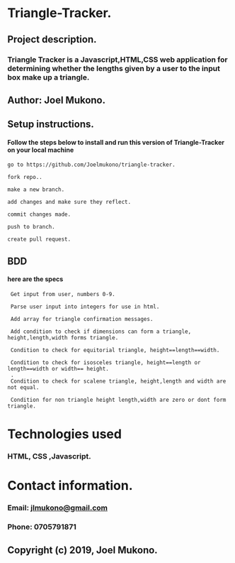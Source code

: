 # Triangle-Tracker.

## Project description.

  ### Triangle Tracker is a Javascript,HTML,CSS web application for determining whether the lengths given by a user to the input box make up a triangle.
  
## Author: Joel Mukono.

## Setup instructions.

#### Follow the steps below to install and run this version of Triangle-Tracker on your local machine
    
    go to https://github.com/Joelmukono/triangle-tracker.
 
    fork repo..
 
    make a new branch.
 
    add changes and make sure they reflect.
 
    commit changes made.
 
    push to branch.
 
    create pull request.


## BDD
#### here are the specs
     Get input from user, numbers 0-9.
     
     Parse user input into integers for use in html.
     
     Add array for triangle confirmation messages.
     
     Add condition to check if dimensions can form a triangle, height,length,width forms triangle.
     
     Condition to check for equitorial triangle, height==length==width.
     
     Condition to check for isosceles triangle, height==length or length==width or width== height.
     .
     Condition to check for scalene triangle, height,length and width are not equal.
     
     Condition for non triangle height length,width are zero or dont form triangle.



# Technologies used 
### HTML, CSS ,Javascript.

# Contact information.
### Email:  jlmukono@gmail.com
### Phone:  0705791871

## Copyright (c) 2019, Joel Mukono.
